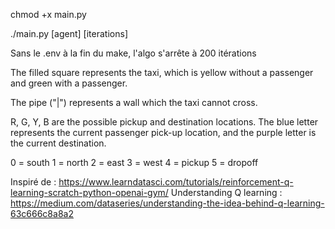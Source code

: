 chmod +x main.py

./main.py [agent] [iterations]

Sans le .env à la fin du make, l'algo s'arrête à 200 itérations

The filled square represents the taxi, which is yellow without a passenger and green with a passenger.

The pipe ("|") represents a wall which the taxi cannot cross.

R, G, Y, B are the possible pickup and destination locations. The blue letter represents the current passenger pick-up location, and the purple letter is the current destination.

0 = south
1 = north
2 = east
3 = west
4 = pickup
5 = dropoff

Inspiré de : https://www.learndatasci.com/tutorials/reinforcement-q-learning-scratch-python-openai-gym/
Understanding Q learning : https://medium.com/dataseries/understanding-the-idea-behind-q-learning-63c666c8a8a2
